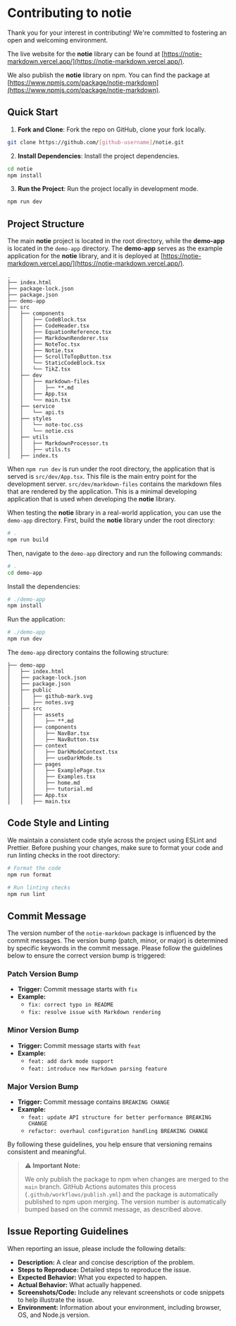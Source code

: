 # Contributing to **notie**

Thank you for your interest in contributing! We're committed to fostering an open and welcoming environment.

The live website for the **notie** library can be found at [https://notie-markdown.vercel.app/](https://notie-markdown.vercel.app/).

We also publish the **notie** library on npm. You can find the package at [https://www.npmjs.com/package/notie-markdown](https://www.npmjs.com/package/notie-markdown).

## Quick Start

1. **Fork and Clone**: Fork the repo on GitHub, clone your fork locally.

```bash
git clone https://github.com/[github-username]/notie.git
```

2. **Install Dependencies**: Install the project dependencies.

```bash
cd notie
npm install
```

3. **Run the Project**: Run the project locally in development mode.

```bash
npm run dev
```

## Project Structure

The main **notie** project is located in the root directory, while the **demo-app** is located in the `demo-app` directory. The **demo-app** serves as the example application for the **notie** library, and it is deployed at [https://notie-markdown.vercel.app/](https://notie-markdown.vercel.app/).

```
.
├── index.html
├── package-lock.json
├── package.json
├── demo-app
├── src
│   ├── components
│   │   ├── CodeBlock.tsx
│   │   ├── CodeHeader.tsx
│   │   ├── EquationReference.tsx
│   │   ├── MarkdownRenderer.tsx
│   │   ├── NoteToc.tsx
│   │   ├── Notie.tsx
│   │   ├── ScrollToTopButton.tsx
│   │   └── StaticCodeBlock.tsx
│   │   └── TikZ.tsx
│   ├── dev
│   │   ├── markdown-files
│   │   │   ├── **.md
│   │   ├── App.tsx
│   │   └── main.tsx
│   ├── service
│   │   └── api.ts
│   ├── styles
│   │   └── note-toc.css
│   │   └── notie.css
│   ├── utils
│   │   ├── MarkdownProcessor.ts
│   │   ├── utils.ts
│   ├── index.ts
```

When `npm run dev` is run under the root directory, the application that is served is `src/dev/App.tsx`. This file is the main entry point for the development server. `src/dev/markdown-files` contains the markdown files that are rendered by the application. This is a minimal developing application that is used when developing the **notie** library.

When testing the **notie** library in a real-world application, you can use the `demo-app` directory. First, build the **notie** library under the root directory:

```bash
# .
npm run build
```

Then, navigate to the `demo-app` directory and run the following commands:

```bash
# .
cd demo-app
```

Install the dependencies:

```bash
# ./demo-app
npm install
```

Run the application:

```bash
# ./demo-app
npm run dev
```

The `demo-app` directory contains the following structure:

```
├── demo-app
│   ├── index.html
│   ├── package-lock.json
│   ├── package.json
│   ├── public
│   │   ├── github-mark.svg
│   │   ├── notes.svg
|   ├── src
│   │   ├── assets
│   │   │   ├── **.md
│   │   ├── components
│   │   │   ├── NavBar.tsx
│   │   │   ├── NavButton.tsx
│   │   ├── context
│   │   │   ├── DarkModeContext.tsx
│   │   │   ├── useDarkMode.ts
│   │   ├── pages
│   │   │   ├── ExamplePage.tsx
│   │   │   ├── Examples.tsx
│   │   │   ├── home.md
│   │   │   ├── tutorial.md
│   │   ├── App.tsx
│   │   ├── main.tsx
```

## Code Style and Linting

We maintain a consistent code style across the project using ESLint and Prettier. Before pushing your changes, make sure to format your code and run linting checks in the root directory:

```bash
# Format the code
npm run format

# Run linting checks
npm run lint
```

## Commit Message

The version number of the `notie-markdown` package is influenced by the commit messages. The version bump (patch, minor, or major) is determined by specific keywords in the commit message. Please follow the guidelines below to ensure the correct version bump is triggered:

### Patch Version Bump

- **Trigger:** Commit message starts with `fix`
- **Example:**
  - `fix: correct typo in README`
  - `fix: resolve issue with Markdown rendering`

### Minor Version Bump

- **Trigger:** Commit message starts with `feat`
- **Example:**
  - `feat: add dark mode support`
  - `feat: introduce new Markdown parsing feature`

### Major Version Bump

- **Trigger:** Commit message contains `BREAKING CHANGE`
- **Example:**
  - `feat: update API structure for better performance BREAKING CHANGE`
  - `refactor: overhaul configuration handling BREAKING CHANGE`

By following these guidelines, you help ensure that versioning remains consistent and meaningful.

> **⚠️ Important Note:**
>
> We only publish the package to npm when changes are merged to the `main` branch. GitHub Actions automates this process (`.github/workflows/publish.yml`) and the package is automatically published to npm upon merging. The version number is automatically bumped based on the commit message, as described above.

## Issue Reporting Guidelines

When reporting an issue, please include the following details:

- **Description:** A clear and concise description of the problem.
- **Steps to Reproduce:** Detailed steps to reproduce the issue.
- **Expected Behavior:** What you expected to happen.
- **Actual Behavior:** What actually happened.
- **Screenshots/Code:** Include any relevant screenshots or code snippets to help illustrate the issue.
- **Environment:** Information about your environment, including browser, OS, and Node.js version.
